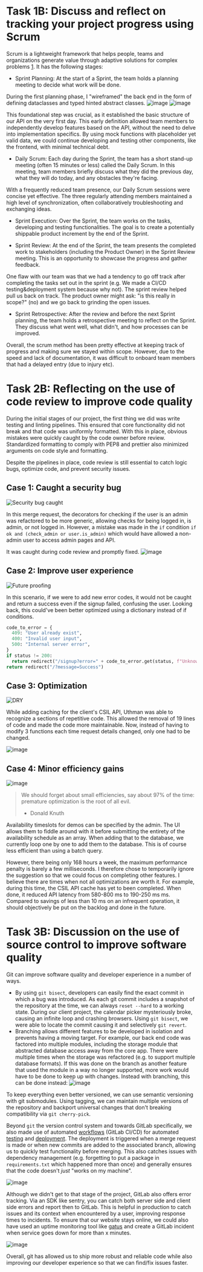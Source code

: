 # Task 1B: Discuss and reflect on tracking your project progress using Scrum

Scrum is a lightweight framework that helps people, teams and organizations generate value through adaptive solutions for complex problems [1](https://scrumguides.org/scrum-guide.html). It has the following stages:

- Sprint Planning: At the start of a Sprint, the team holds a planning meeting to decide what work will be done.

During the first planning phase, I "wireframed" the back end in the form of defining dataclasses and typed hinted abstract classes. ![image](https://github.com/fidraC/team9-client-project/assets/144536228/49a3431b-d74f-4729-8685-ff42c0944ac8)
![image](https://github.com/fidraC/team9-client-project/assets/144536228/b395e844-acc1-47ab-85a4-cec52fb49a26)

This foundational step was crucial, as it established the basic structure of our API on the very first day. This early definition allowed team members to independently develop features based on the API, without the need to delve into implementation specifics. By using mock functions with placeholder yet valid data, we could continue developing and testing other components, like the frontend, with minimal technical debt. 

- Daily Scrum: Each day during the Sprint, the team has a short stand-up meeting (often 15 minutes or less) called the Daily Scrum. In this meeting, team members briefly discuss what they did the previous day, what they will do today, and any obstacles they're facing.

With a frequently reduced team presence, our Daily Scrum sessions were concise yet effective. The three regularly attending members maintained a high level of synchronization, often collaboratively troubleshooting and exchanging ideas.

- Sprint Execution: Over the Sprint, the team works on the tasks, developing and testing functionalities. The goal is to create a potentially shippable product increment by the end of the Sprint.

- Sprint Review: At the end of the Sprint, the team presents the completed work to stakeholders (including the Product Owner) in the Sprint Review meeting. This is an opportunity to showcase the progress and gather feedback.

One flaw with our team was that we had a tendency to go off track after completing the tasks set out in the sprint (e.g. We made a CI/CD testing&deployment system because why not). The sprint review helped pull us back on track. The product owner might ask: "is this really in scope?" (no) and we go back to grinding the open issues.

- Sprint Retrospective: After the review and before the next Sprint planning, the team holds a retrospective meeting to reflect on the Sprint. They discuss what went well, what didn't, and how processes can be improved.

Overall, the scrum method has been pretty effective at keeping track of progress and making sure we stayed within scope. However, due to the speed and lack of documentation, it was difficult to onboard team members that had a delayed entry (due to injury etc).

# Task 2B: Reflecting on the use of code review to improve code quality

During the initial stages of our project, the first thing we did was write testing and linting pipelines. This ensured that core functionality did not break and that code was uniformly formatted.
With this in place, obvious mistakes were quickly caught by the code owner before review. Standardized formatting to comply with PEP8 and prettier also minimized arguments on code style and formatting.

Despite the pipelines in place, code review is still essential to catch logic bugs, optimize code, and prevent security issues.

## Case 1: Caught a security bug
![Security bug caught](https://github.com/fidraC/team9-client-project/assets/144536228/23283328-9747-4047-a429-efe4a1352adf)

In this merge request, the decorators for checking if the user is an admin was refactored to be more generic, allowing checks for being logged in, is admin, or not logged in.
However, a mistake was made in the `if` condition `if ok and (check_admin or user.is_admin)` which would have allowed a non-admin user to access admin pages and API.

It was caught during code review and promptly fixed.
![image](https://github.com/fidraC/team9-client-project/assets/144536228/38fd1ea6-8231-41e3-8cd3-18ece31848ff)

## Case 2: Improve user experience

![Future proofing](https://github.com/fidraC/team9-client-project/assets/144536228/88cfcc84-5236-432e-aa79-3d3cc50bd4db)

In this scenario, if we were to add new error codes, it would not be caught and return a success even if the signup failed, confusing the user.
Looking back, this could've been better optimized using a dictionary instead of if conditions.
```py
code_to_error = {
  409: "User already exist",
  400: "Invalid user input",
  500: "Internal server error",
}
if status != 200:
  return redirect("/signup?error=" + code_to_error.get(status, f"Unknown error: {status}")
return redirect("/?message=Success")
```

## Case 3: Optimization

![DRY](https://github.com/fidraC/team9-client-project/assets/144536228/7cc8caea-8f2c-4256-a399-10c3cf73d68a)

While adding caching for the client's CSIL API, Uthman was able to recognize a sections of repetitive code. This allowed the removal of 19 lines of code and made the code more maintainable. Now, instead of having to modify 3 functions each time request details changed, only one had to be changed.

![image](https://github.com/fidraC/team9-client-project/assets/144536228/e4e4dd5c-0b26-47fb-8fa1-3744e28b3e55)

## Case 4: Minor efficiency gains

![image](https://github.com/fidraC/team9-client-project/assets/144536228/7aeb2978-e2a2-48a8-97cd-665fe1dce5e6)

> We should forget about small efficiencies, say about 97% of the time: premature optimization is the root of all evil.
>
> - Donald Knuth

Availability timeslots for demos can be specified by the admin. The UI allows them to fiddle around with it before submitting the entirety of the availability schedule as an array.
When adding that to the database, we currently loop one by one to add them to the database. This is of course less efficient than using a batch query.

However, there being only 168 hours a week, the maximum performance penalty is barely a few milliseconds. I therefore chose to temporarily ignore the suggestion so that we could focus on completing other features.
I believe there are times when not all optimizations are worth it. For example, during this time, the CSIL API cache has yet to been completed. When done, it reduced API latency from 580-800 ms to 190-250 ms ms. Compared to savings of less than 10 ms on an infrequent operation, it should objectively be put on the backlog and done in the future.

# Task 3B: Discussion on the use of source control to improve software quality

Git can improve software quality and developer experience in a number of ways.
- By using `git bisect`, developers can easily find the exact commit in which a bug was introduced. As each git commit includes a snapshot of the repository at the time, we can always `reset --hard` to a working state. During our client project, the calendar picker mysteriously broke, causing an infinite loop and crashing browsers. Using `git bisect`, we were able to locate the commit causing it and selectively `git revert`.
- Branching allows different features to be developed in isolation and prevents having a moving target. For example, our back end code was factored into multiple modules, including the storage module that abstracted database access away from the core app. There were multiple times when the storage was refactored (e.g. to support multiple database formats). If this was done on the branch as another feature that used the module in a way no longer supported, more work would have to be done to keep up with changes. Instead with branching, this can be done instead: ![image](https://github.com/fidraC/team9-client-project/assets/144536228/8eb5d8fd-26da-4ae9-ba2d-804bcb176df2)

To keep everything even better versioned, we can use semantic versioning with git submodules. Using tagging, we can maintain multiple versions of the repository and backport universal changes that don't breaking compatibility via `git cherry-pick`.

Beyond `git` the version control system and towards GitLab specifically, we also made use of automated [workflows](https://git.cardiff.ac.uk/c22067305/team-9-client-project/-/blob/development/.gitlab-ci.yml?ref_type=heads) (GitLab CI/CD) for automated [testing](https://git.cardiff.ac.uk/c22067305/team-9-client-project/-/blob/development/test_storage.py?ref_type=heads) and [deployment](https://git.cardiff.ac.uk/c22067305/team-9-client-project/-/blob/development/deployment/app.py?ref_type=heads). The deployment is triggered when a merge request is made or when new commits are added to the associated branch, allowing us to quickly test functionality before merging. This also catches issues with dependency management (e.g. forgetting to put a package in `requirements.txt` which happened more than once) and generally ensures that the code doesn't *just* "works on my machine".

![image](https://github.com/fidraC/team9-client-project/assets/144536228/d1b6112f-3303-470e-be56-71d1e237b521)

Although we didn't get to that stage of the project, GitLab also offers error tracking. Via an SDK like sentry, you can catch both server side and client side errors and report then to GitLab. This is helpful in production to catch issues and its context when encountered by a user, improving response times to incidents. To ensure that our website stays online, we could also have used an uptime monitoring tool like [gatus](https://github.com/TwiN/gatus) and create a GitLab incident when service goes down for more than x minutes.

![image](https://github.com/fidraC/team9-client-project/assets/144536228/a3c3a271-8d86-40eb-a16c-55e7ff4421c1)

Overall, git has allowed us to ship more robust and reliable code while also improving our developer experience so that we can find/fix issues faster.

